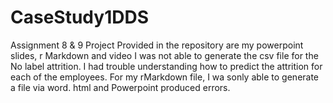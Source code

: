 # CaseStudy1DDS
Assignment 8 &amp; 9 Project
Provided in the repository are my powerpoint slides, r Markdown and video
I was not able to generate the csv file for the No label attrition. I had trouble understanding how to predict the attrition for each of the employees.
For my rMarkdown file, I wa sonly able to generate a file via word. html and Powerpoint produced errors.
